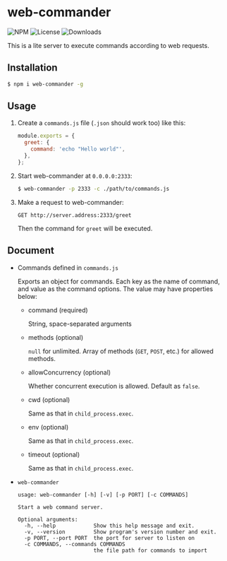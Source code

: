 web-commander
===

![NPM](https://img.shields.io/npm/v/web-commander.svg)
![License](https://img.shields.io/npm/l/web-commander.svg)
![Downloads](https://img.shields.io/npm/dt/web-commander.svg)

This is a lite server to execute commands according to web requests.

Installation
---
``` sh
$ npm i web-commander -g
```

Usage
---
1. Create a `commands.js` file (`.json` should work too) like this:

   ``` js
   module.exports = {
     greet: {
       command: 'echo "Hello world"',
     },
   };
   ```

1. Start web-commander at `0.0.0.0:2333`:

   ``` sh
   $ web-commander -p 2333 -c ./path/to/commands.js
   ```

1. Make a request to web-commander:

   ```
   GET http://server.address:2333/greet
   ```

   Then the command for `greet` will be executed.

Document
---

* Commands defined in `commands.js`

  Exports an object for commands. Each key as the name of command, and value as the command options.
  The value may have properties below:

  * command (required)

    String, space-separated arguments

  * methods (optional)

    `null` for unlimited. Array of methods (`GET`, `POST`, etc.) for allowed methods.

  * allowConcurrency (optional)

    Whether concurrent execution is allowed. Default as `false`.

  * cwd (optional)

    Same as that in `child_process.exec`.

  * env (optional)

    Same as that in `child_process.exec`.

  * timeout (optional)

    Same as that in `child_process.exec`.

* `web-commander`

  ```
  usage: web-commander [-h] [-v] [-p PORT] [-c COMMANDS]

  Start a web command server.

  Optional arguments:
    -h, --help            Show this help message and exit.
    -v, --version         Show program's version number and exit.
    -p PORT, --port PORT  the port for server to listen on
    -c COMMANDS, --commands COMMANDS
                          the file path for commands to import
  ```
